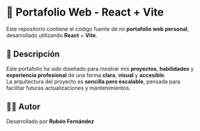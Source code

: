 # 💼 **Portafolio Web - React + Vite**

Este repositorio contiene el código fuente de mi **portafolio web personal**, desarrollado utilizando **React** + **Vite**.

## 📄 **Descripción**

Este portafolio ha sido diseñado para mostrar mis **proyectos**, **habilidades** y **experiencia profesional** de una forma **clara**, **visual** y **accesible**.  
La arquitectura del proyecto es **sencilla pero escalable**, pensada para facilitar futuras actualizaciones y mantenimientos.


## 👨‍💻 **Autor**

Desarrollado por **Rubén Fernández**  
